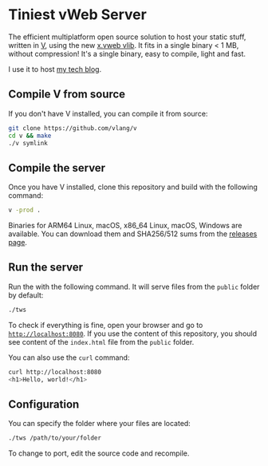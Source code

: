 # Tiniest vWeb Server

The efficient multiplatform open source solution to host your static stuff, written in [V](https://vlang.io), using the new [x.vweb vlib](https://github.com/vlang/v/tree/master/vlib/x/vweb). It fits in a single binary < 1 MB, without compression! It's a single binary, easy to compile, light and fast.

I use it to host [my tech blog](https://labs.davlgd.fr).

## Compile V from source

If you don't have V installed, you can compile it from source:

```bash
git clone https://github.com/vlang/v
cd v && make
./v symlink
```

## Compile the server

Once you have V installed, clone this repository and build with the following command:

```bash
v -prod .
```

Binaries for ARM64 Linux, macOS, x86_64 Linux, macOS, Windows are available. You can download them and SHA256/512 sums from the [releases page](https://github.com/davlgd/tws/releases).

## Run the server

Run the with the following command. It will serve files from the `public` folder by default:

```bash
./tws
```

To check if everything is fine, open your browser and go to [`http://localhost:8080`](http://localhost:8080). If you use the content of this repository, you should see content of the `index.html` file from the `public` folder.

You can also use the `curl` command:

```bash
curl http://localhost:8080
<h1>Hello, world!</h1>
```

## Configuration

You can specify the folder where your files are located:

```bash
./tws /path/to/your/folder
```

To change to port, edit the source code and recompile.
